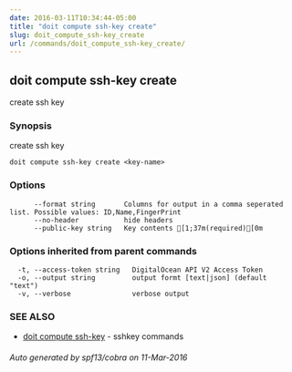 ```yaml
---
date: 2016-03-11T10:34:44-05:00
title: "doit compute ssh-key create"
slug: doit_compute_ssh-key_create
url: /commands/doit_compute_ssh-key_create/
---
```

## doit compute ssh-key create

create ssh key

### Synopsis


create ssh key

```
doit compute ssh-key create <key-name>
```

### Options

```
      --format string       Columns for output in a comma seperated list. Possible values: ID,Name,FingerPrint
      --no-header           hide headers
      --public-key string   Key contents [1;37m(required)[0m
```

### Options inherited from parent commands

```
  -t, --access-token string   DigitalOcean API V2 Access Token
  -o, --output string         output formt [text|json] (default "text")
  -v, --verbose               verbose output
```

### SEE ALSO
* [doit compute ssh-key](/commands/doit_compute_ssh-key/)	 - sshkey commands

###### Auto generated by spf13/cobra on 11-Mar-2016
